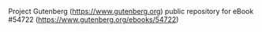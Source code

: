 Project Gutenberg (https://www.gutenberg.org) public repository for
eBook #54722 (https://www.gutenberg.org/ebooks/54722)
